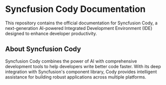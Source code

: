 # Syncfusion Cody Documentation

This repository contains the official documentation for Syncfusion Cody, a next-generation AI-powered Integrated Development Environment (IDE) designed to enhance developer productivity.

## About Syncfusion Cody

Syncfusion Cody combines the power of AI with comprehensive development tools to help developers write better code faster. With its deep integration with Syncfusion's component library, Cody provides intelligent assistance for building robust applications across multiple platforms.